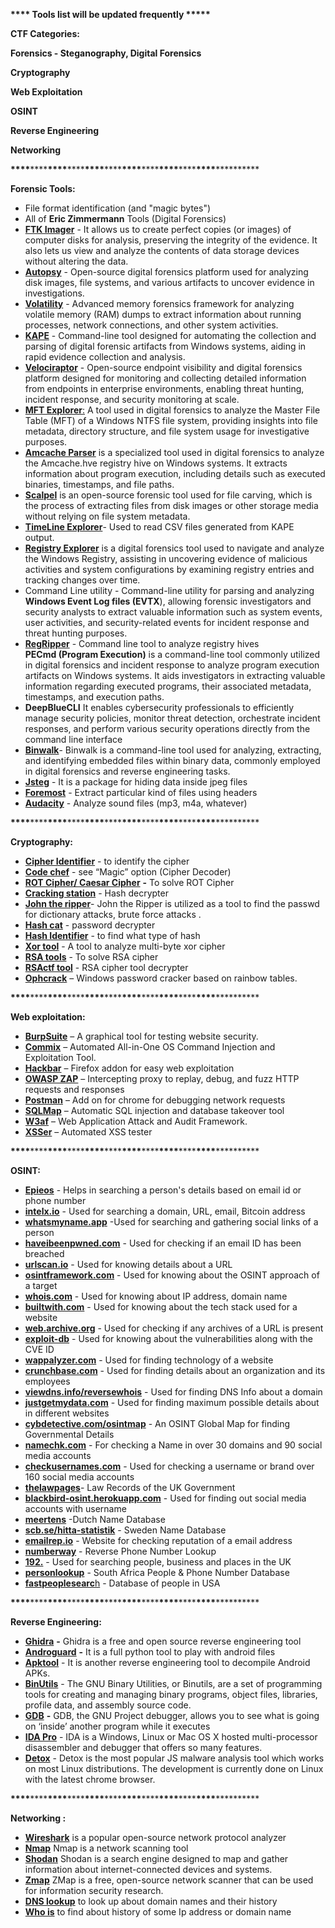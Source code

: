 **\*\*\*\* Tools list will be updated frequently \*\*\*\*\***

**CTF Categories:**

**Forensics - Steganography, Digital Forensics**

**Cryptography**

**Web Exploitation**

**OSINT**

**Reverse Engineering**

**Networking**

**\*\*\*\***\*\*\*\***\*\*\*\***\*\*\*\***\*\*\*\***\*\*\*\***\*\*\*\***\*\*\*\***\*\*\*\***\*\*\*\***\*\*\*\***\*\*\*\***\*\*\*\*

**Forensic Tools:**

- File format identification (and "magic bytes")
- All of **Eric Zimmermann** Tools (Digital Forensics)
- [**FTK Imager**](https://medium.com/@the_harvester/forensics-with-ftk-imager-f629bd52174d) - It allows us to create perfect copies (or images) of computer disks for analysis, preserving the integrity of the evidence. It also lets us view and analyze the contents of data storage devices without altering the data.
- [**Autopsy**](https://github.com/sleuthkit/autopsy) \- Open-source digital forensics platform used for analyzing disk images, file systems, and various artifacts to uncover evidence in investigations.
- [**Volatility**](https://github.com/volatilityfoundation/volatility) \- Advanced memory forensics framework for analyzing volatile memory (RAM) dumps to extract information about running processes, network connections, and other system activities.
- [**KAPE**](https://github.com/EricZimmerman/KapeFiles) - Command-line tool designed for automating the collection and parsing of digital forensic artifacts from Windows systems, aiding in rapid evidence collection and analysis.
- [**Velociraptor**](https://github.com/Velocidex/velociraptor) - Open-source endpoint visibility and digital forensics platform designed for monitoring and collecting detailed information from endpoints in enterprise environments, enabling threat hunting, incident response, and security monitoring at scale.
- [**MFT Explorer**:](https://ericzimmerman.github.io/#!index.md) A tool used in digital forensics to analyze the Master File Table (MFT) of a Windows NTFS file system, providing insights into file metadata, directory structure, and file system usage for investigative purposes.
- [**Amcache Parser**](https://github.com/EricZimmerman/AmcacheParser) is a specialized tool used in digital forensics to analyze the Amcache.hve registry hive on Windows systems. It extracts information about program execution, including details such as executed binaries, timestamps, and file paths.
- [**Scalpel**](https://github.com/sleuthkit/scalpel) is an open-source forensic tool used for file carving, which is the process of extracting files from disk images or other storage media without relying on file system metadata.
- [**TimeLine Explorer**](https://thesecuritynoob.com/dfir-tools/dfir-tools-timeline-explorer-what-is-it-how-to-use/)\- Used to read CSV files generated from KAPE output.
- [**Registry Explorer**](https://www.sans.org/tools/registry-explorer/) is a digital forensics tool used to navigate and analyze the Windows Registry, assisting in uncovering evidence of malicious activities and system configurations by examining registry entries and tracking changes over time.
- Command Line utility - Command-line utility for parsing and analyzing **Windows Event Log files (EVTX**), allowing forensic investigators and security analysts to extract valuable information such as system events, user activities, and security-related events for incident response and threat hunting purposes.
- [**RegRipper**](https://github.com/keydet89/RegRipper3.0) - Command line tool to analyze registry hives  
    **PECmd (Program Execution)** is a command-line tool commonly utilized in digital forensics and incident response to analyze program execution artifacts on Windows systems. It aids investigators in extracting valuable information regarding executed programs, their associated metadata, timestamps, and execution paths.
- **DeepBlueCLI** It enables cybersecurity professionals to efficiently manage security policies, monitor threat detection, orchestrate incident responses, and perform various security operations directly from the command line interface
- [**Binwalk**](https://github.com/ReFirmLabs/binwalk)\- Binwalk is a command-line tool used for analyzing, extracting, and identifying embedded files within binary data, commonly employed in digital forensics and reverse engineering tasks.
- [**Jsteg**](https://wiki.bi0s.in/steganography/jsteg/) - It is a package for hiding data inside jpeg files
- [**Foremost**](https://github.com/gerryamurphy/Foremost?tab=readme-ov-file) \- Extract particular kind of files using headers
- [**Audacity**](https://sourceforge.net/projects/audacity/) - Analyze sound files (mp3, m4a, whatever)


**\*\*\*\***\*\*\*\***\*\*\*\***\*\*\*\***\*\*\*\***\*\*\*\***\*\*\*\***\*\*\*\***\*\*\*\***\*\*\*\***\*\*\*\***\*\*\*\***\*\*\*\*

**Cryptography:**

- [**Cipher Identifier**](https://www.dcode.fr/cipher-identifier) - to identify the cipher
- [**Code chef**](https://gchq.github.io/CyberChef/) \- see “Magic” option (Cipher Decoder)
- [**ROT Cipher/ Caesar Cipher**](https://www.cachesleuth.com/rot.html) **\-** To solve ROT Cipher
- [**Cracking station**](https://crackstation.net/) - Hash decrypter
- [**John the ripper**](https://www.stationx.net/how-to-use-john-the-ripper/)\- John the Ripper is utilized as a tool to find the passwd for dictionary attacks, brute force attacks .
- [**Hash cat**](https://www.kali.org/tools/hashcat/) \- password decrypter
- [**Hash Identifier**](https://github.com/psypanda/hashID) - to find what type of hash
- [**Xor tool**](https://github.com/hellman/xortool) \- A tool to analyze multi-byte xor cipher
- [**RSA tools**](https://www.dcode.fr/rsa-cipher) - To solve RSA cipher
- [**RSActf tool**](https://github.com/RsaCtfTool/RsaCtfTool) \- RSA cipher tool decrypter
- [**Ophcrack**](http://ophcrack.sourceforge.net/) – Windows password cracker based on rainbow tables.

**\*\*\*\***\*\*\*\***\*\*\*\***\*\*\*\***\*\*\*\***\*\*\*\***\*\*\*\***\*\*\*\***\*\*\*\***\*\*\*\***\*\*\*\***\*\*\*\***\*\*\*\*


**Web exploitation:**

- [**BurpSuite**](https://github.com/SNGWN/Burp-Suite-Pro) – A graphical tool for testing website security.
- [**Commix**](https://github.com/commixproject/commix) – Automated All-in-One OS Command Injection and Exploitation Tool.
- [**Hackbar**](https://addons.mozilla.org/en-US/firefox/addon/hackbar/) – Firefox addon for easy web exploitation
- [**OWASP ZAP**](https://www.owasp.org/index.php/Projects/OWASP_Zed_Attack_Proxy_Project) – Intercepting proxy to replay, debug, and fuzz HTTP requests and responses
- [**Postman**](https://chrome.google.com/webstore/detail/postman/fhbjgbiflinjbdggehcddcbncdddomop?hl=en) – Add on for chrome for debugging network requests
- [**SQLMap**](https://github.com/sqlmapproject/sqlmap) – Automatic SQL injection and database takeover tool
- [**W3af**](https://github.com/andresriancho/w3af) – Web Application Attack and Audit Framework.
- [**XSSer**](http://xsser.sourceforge.net/) – Automated XSS tester


**\*\*\*\***\*\*\*\***\*\*\*\***\*\*\*\***\*\*\*\***\*\*\*\***\*\*\*\***\*\*\*\***\*\*\*\***\*\*\*\***\*\*\*\***\*\*\*\***\*\*\*\*

**OSINT:**

- [**Epieos**](https://epieos.com/) - Helps in searching a person's details based on email id or phone number
- [**intelx.io**](https://intelx.io/) \- Used for searching a domain, URL, email, Bitcoin address
- [**whatsmyname.app**](https://whatsmyname.app/) \-Used for searching and gathering social links of a person
- [**haveibeenpwned.com**](https://haveibeenpwned.com/) - Used for checking if an email ID has been breached
- [**urlscan.io**](https://urlscan.io/) - Used for knowing details about a URL
- [**osintframework.com**](https://osintframework.com/) - Used for knowing about the OSINT approach of a target
- [**whois.com**](https://www.whois.com/) \- Used for knowing about IP address, domain name
- [**builtwith.com**](https://builtwith.com/) - Used for knowing about the tech stack used for a website
- [**web.archive.org**](http://web.archive.org/) - Used for checking if any archives of a URL is present
- [**exploit-db**](https://www.exploit-db.com/) - Used for knowing about the vulnerabilities along with the CVE ID
- [**wappalyzer.com**](https://www.wappalyzer.com/) - Used for finding technology of a website
- [**crunchbase.com**](https://www.crunchbase.com/) - Used for finding details about an organization and its employees
- [**viewdns.info/reversewhois**](https://viewdns.info/reversewhois/) - Used for finding DNS Info about a domain
- [**justgetmydata.com**](https://justgetmydata.com/) - Used for finding maximum possible details about in different websites
- [**cybdetective.com/osintmap**](https://cybdetective.com/osintmap/) - An OSINT Global Map for finding Governmental Details
- [**namechk.com**](https://namechk.com/) - For checking a Name in over 30 domains and 90 social media accounts
- [**checkusernames.com**](https://checkusernames.com/) - Used for checking a username or brand over 160 social media accounts
- [**thelawpages**](https://www.thelawpages.com/court-cases/court-case-search.php?mode=1)\- Law Records of the UK Government
- [**blackbird-osint.herokuapp.com**](https://blackbird-osint.herokuapp.com/) \- Used for finding out social media accounts with username
- [**meertens**](https://www.meertens.knaw.nl/nvb/naam/is/Giancarlo) -Dutch Name Database
- [**scb.se/hitta-statistik**](https://scb.se/hitta-statistik/sverige-i-siffror/namnsok/) - Sweden Name Database
- [**emailrep.io**](https://emailrep.io/) - Website for checking reputation of a email address
- [**numberway**](https://sur.ly/o/numberway.com/AA000014) - Reverse Phone Number Lookup
- [**192.**](http://www.192.com/) - Used for searching people, business and places in the UK
- [**personlookup**](https://personlookup.co.za/) - South Africa People & Phone Number Database
- [**fastpeoplesearc**h](http://fastpeoplesearch.com/) - Database of people in USA


**\*\*\*\***\*\*\*\***\*\*\*\***\*\*\*\***\*\*\*\***\*\*\*\***\*\*\*\***\*\*\*\***\*\*\*\***\*\*\*\***\*\*\*\***\*\*\*\***\*\*\*\*

**Reverse Engineering:**

- [**Ghidra**](https://github.com/NationalSecurityAgency/ghidra) **-** Ghidra is a free and open source reverse engineering tool
- [**Androguard**](https://github.com/androguard/androguard) **-** It is a full python tool to play with android files
- [**Apktool**](https://github.com/iBotPeaches/Apktool) - It is another reverse engineering tool to decompile Android APKs.
- [**BinUtils**](http://www.gnu.org/software/binutils/binutils.html) - The GNU Binary Utilities, or Binutils, are a set of programming tools for creating and managing binary programs, object files, libraries, profile data, and assembly source code.
- [**GDB**](https://www.gnu.org/software/gdb/) **-** GDB, the GNU Project debugger, allows you to see what is going on ‘inside’ another program while it executes
- [**IDA Pro**](https://www.hex-rays.com/products/ida/) \- IDA is a Windows, Linux or Mac OS X hosted multi-processor disassembler and debugger that offers so many features.
- [**Detox**](https://github.com/svent/jsdetox) - Detox is the most popular JS malware analysis tool which works on most Linux distributions. The development is currently done on Linux with the latest chrome browser.


**\*\*\*\***\*\*\*\***\*\*\*\***\*\*\*\***\*\*\*\***\*\*\*\***\*\*\*\***\*\*\*\***\*\*\*\***\*\*\*\***\*\*\*\***\*\*\*\***\*\*\*\*

**Networking :**

- [**Wireshark**](https://www.wireshark.org/) is a popular open-source network protocol analyzer
- [**Nmap**](https://github.com/nmap/nmap) Nmap is a network scanning tool
- [**Shodan**](https://www.shodan.io/) Shodan is a search engine designed to map and gather information about internet-connected devices and systems.
- [**Zmap**](https://zmap.io/) ZMap is a free, open-source network scanner that can be used for information security research.
- [**DNS lookup**](https://www.nslookup.io/) to look up about domain names and their history
- [**Who is**](https://www.whois.com/whois/) to find about history of some Ip address or domain name
